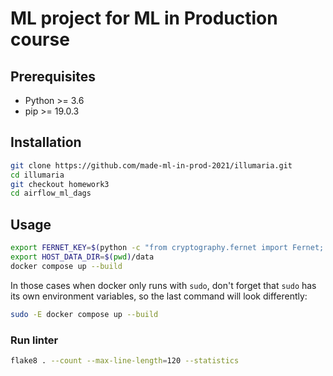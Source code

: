 # ML project for ML in Production course

## Prerequisites

* Python >= 3.6
* pip >= 19.0.3

## Installation

```bash
git clone https://github.com/made-ml-in-prod-2021/illumaria.git
cd illumaria
git checkout homework3
cd airflow_ml_dags
```

## Usage

```bash
export FERNET_KEY=$(python -c "from cryptography.fernet import Fernet; FERNET_KEY = Fernet.generate_key().decode(); print(FERNET_KEY)")
export HOST_DATA_DIR=$(pwd)/data
docker compose up --build
```

In those cases when docker only runs with `sudo`, don't forget that `sudo` has its own environment variables, so the last command will look differently:

```bash
sudo -E docker compose up --build
```

### Run linter

```bash
flake8 . --count --max-line-length=120 --statistics
```